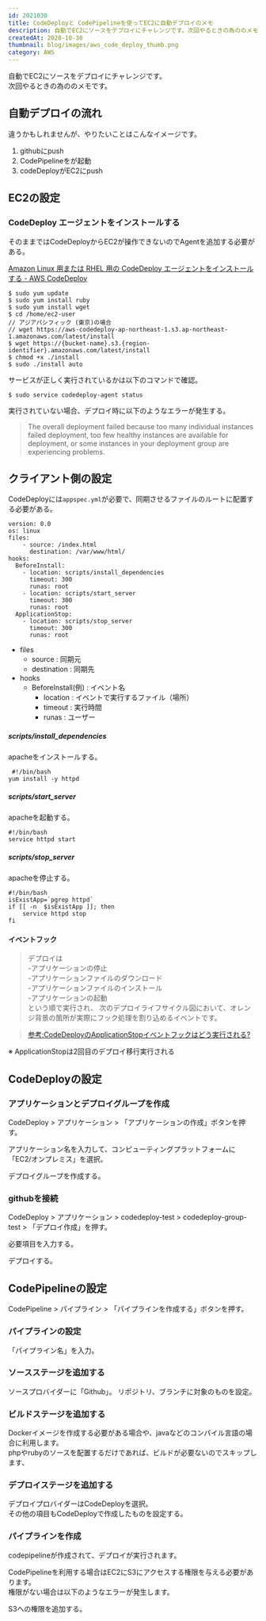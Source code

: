 ```yaml
---
id: 2021030
title: CodeDeployと CodePipelineを使ってEC2に自動デプロイのメモ
description: 自動でEC2にソースをデプロイにチャレンジです。次回やるときの為ののメモです。
createdAt: 2020-10-30
thumbnail: blog/images/aws_code_deploy_thumb.png
category: AWS
---
```

自動でEC2にソースをデプロイにチャレンジです。  
次回やるときの為ののメモです。

## 自動デプロイの流れ

違うかもしれませんが、やりたいことはこんなイメージです。

1. githubにpush
2. CodePipelineをが起動
3. codeDeployがEC2にpush


## EC2の設定

### CodeDeploy エージェントをインストールする
そのままではCodeDeployからEC2が操作できないのでAgentを追加する必要がある。


[Amazon Linux 用または RHEL 用の CodeDeploy エージェントをインストールする - AWS CodeDeploy](https://docs.aws.amazon.com/ja_jp/codedeploy/latest/userguide/codedeploy-agent-operations-install-linux.html)

```
$ sudo yum update
$ sudo yum install ruby
$ sudo yum install wget
$ cd /home/ec2-user
// アジアパシフィック (東京)の場合
// wget https://aws-codedeploy-ap-northeast-1.s3.ap-northeast-1.amazonaws.com/latest/install
$ wget https://{bucket-name}.s3.{region-identifier}.amazonaws.com/latest/install
$ chmod +x ./install
$ sudo ./install auto
```

サービスが正しく実行されているかは以下のコマンドで確認。

```
$ sudo service codedeploy-agent status
```

実行されていない場合、デプロイ時に以下のようなエラーが発生する。

>The overall deployment failed because too many individual instances failed deployment, too few healthy instances are available for deployment, or some instances in your deployment group are experiencing problems.

## クライアント側の設定

CodeDeployには`appspec.yml`が必要で、同期させるファイルのルートに配置する必要がある。

```
version: 0.0
os: linux
files:
    - source: /index.html
      destination: /var/www/html/
hooks:
  BeforeInstall:
    - location: scripts/install_dependencies
      timeout: 300
      runas: root
    - location: scripts/start_server
      timeout: 300
      runas: root
  ApplicationStop:
    - location: scripts/stop_server
      timeout: 300
      runas: root
```

- files
  - source : 同期元
  - destination : 同期先
- hooks
  - BeforeInstall(例) : イベント名
    - location : イベントで実行するファイル（場所）
    - timeout : 実行時間
    - runas : ユーザー

##### scripts/install_dependencies

apacheをインストールする。

```
 #!/bin/bash
yum install -y httpd
```

##### scripts/start_server

apacheを起動する。

```
#!/bin/bash
service httpd start
```

##### scripts/stop_server

apacheを停止する。

```
#!/bin/bash
isExistApp=`pgrep httpd`
if [[ -n  $isExistApp ]]; then
    service httpd stop        
fi
```

#### イベントフック
> デプロイは  
> -アプリケーションの停止  
> -アプリケーションファイルのダウンロード  
> -アプリケーションファイルのインストール  
> -アプリケーションの起動  
> という順で実行され、 次のデプロイライフサイクル図において、オレンジ背景の箇所が実際にフック処理を割り込めるイベントです。

<dynamic-image path="blog/images/2020030/01.png" alt="イベントフック" ></dynamic-image>


>[参考:CodeDeployのApplicationStopイベントフックはどう実行される?](https://dev.classmethod.jp/articles/codedeploy-applicationstop-hook-not-executed-for0first-deployment/)

※ ApplicationStopは2回目のデプロイ移行実行される


## CodeDeployの設定

### アプリケーションとデプロイグループを作成

CodeDeploy > アプリケーション > 「アプリケーションの作成」ボタンを押す。

アプリケーション名を入力して、コンピューティングプラットフォームに「EC2/オンプレミス」を選択。

<dynamic-image path="blog/images/2020030/02.png" alt="アプリケーションとデプロイグループを作成" ></dynamic-image>


デプロイグループを作成する。

<dynamic-image path="blog/images/2020030/03.png" alt="アプリケーションとデプロイグループを作成" ></dynamic-image>
<dynamic-image path="blog/images/2020030/04.png" alt="アプリケーションとデプロイグループを作成" ></dynamic-image>


### githubを接続

CodeDeploy > アプリケーション > codedeploy-test > codedeploy-group-test > 「デプロイ作成」を押す。

必要項目を入力する。

<dynamic-image path="blog/images/2020030/05.png" alt="githubを接続" ></dynamic-image>

デプロイする。

<dynamic-image path="blog/images/2020030/06.png" alt="githubを接続" ></dynamic-image>

## CodePipelineの設定

CodePipeline > パイプライン > 「パイプラインを作成する」ボタンを押す。

### パイプラインの設定
「パイプライン名」を入力。

### ソースステージを追加する
ソースプロバイダーに「Github」。
リポジトリ、ブランチに対象のものを設定。

### ビルドステージを追加する
Dockerイメージを作成する必要がある場合や、javaなどのコンパイル言語の場合に利用します。  
phpやrubyのソースを配置するだけであれば、ビルドが必要ないのでスキップします、


### デプロイステージを追加する
デプロイプロバイダーはCodeDeployを選択。  
その他の項目もCodeDeployで作成したものを設定する。

### パイプラインを作成
codepipelineが作成されて、デプロイが実行されます。

<dynamic-image path="blog/images/2020030/07.png" alt="パイプラインを作成" ></dynamic-image>

CodePipelineを利用する場合はEC2にS3にアクセスする権限を与える必要があります。  
権限がない場合は以下のようなエラーが発生します。

<dynamic-image path="blog/images/2020030/08.png" alt="パイプラインを作成" ></dynamic-image>

S3への権限を追加する。

<dynamic-image path="blog/images/2020030/09.png" alt="パイプラインを作成" ></dynamic-image>
